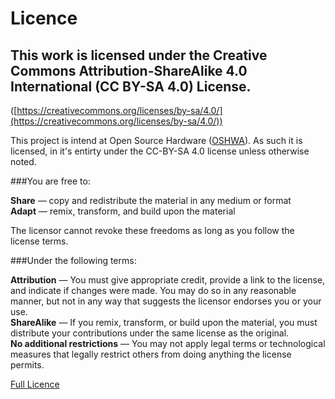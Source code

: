 # Licence

## This work is licensed under the Creative Commons Attribution-ShareAlike 4.0 International (CC BY-SA 4.0) License. 
([https://creativecommons.org/licenses/by-sa/4.0/](https://creativecommons.org/licenses/by-sa/4.0/))


This project is intend at Open Source Hardware ([OSHWA](https://www.oshwa.org/)). As such it is licensed, in it's entirty under the CC-BY-SA 4.0 license unless otherwise noted.

###You are free to:

**Share** — copy and redistribute the material in any medium or format  
**Adapt** — remix, transform, and build upon the material

The licensor cannot revoke these freedoms as long as you follow the license terms.

###Under the following terms:

**Attribution** — You must give appropriate credit, provide a link to the license, and indicate if changes were made. You may do so in any reasonable manner, but not in any way that suggests the licensor endorses you or your use.  
**ShareAlike** — If you remix, transform, or build upon the material, you must distribute your contributions under the same license as the original.  
**No additional restrictions** — You may not apply legal terms or technological measures that legally restrict others from doing anything the license permits.  


[Full Licence](https://creativecommons.org/licenses/by-sa/4.0/legalcode)


